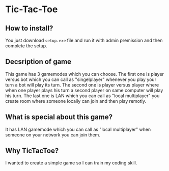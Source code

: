 # Tic-Tac-Toe

## How to install?
You just download `setup.exe` file and run it with admin premission and then complete the setup.

## Decsription of game
This game has 3 gamemodes which you can choose.
The first one is player versus bot which you can call as "singelplayer" whenever you play your turn a bot will play its turn.
The second one is player versus player where when one player plays his turn a second player on same computer will play his turn.
The last one is LAN which you can call as "local multiplayer" you create room where someone locally can join and then play remotly.

## What is special about this game?
It has LAN gamemode which you can call as "local multiplayer" when someone on your network you can join them.

## Why TicTacToe?
 I wanted to create a simple game so I can train my coding skill.
